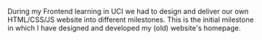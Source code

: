 During my Frontend learning in UCI we had to design and deliver our own HTML/CSS/JS website into different milestones. This is the initial milestone in which I have designed and developed my (old) website's homepage. 
